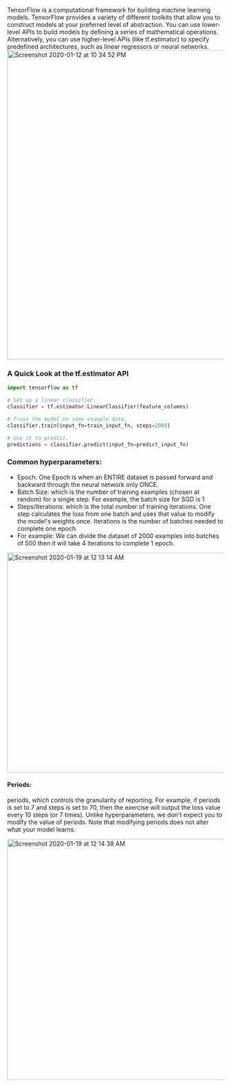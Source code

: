 TensorFlow is a computational framework for building machine learning models. TensorFlow provides a variety of different toolkits that allow you to construct models at your preferred level of abstraction. You can use lower-level APIs to build models by defining a series of mathematical operations. Alternatively, you can use higher-level APIs (like tf.estimator) to specify predefined architectures, such as linear regressors or neural networks.
<img width="717" alt="Screenshot 2020-01-12 at 10 34 52 PM" src="https://user-images.githubusercontent.com/47073386/72220527-756d1c80-358c-11ea-96d0-3c170b69887b.png">

### A Quick Look at the tf.estimator API

```Python
import tensorflow as tf

# Set up a linear classifier.
classifier = tf.estimator.LinearClassifier(feature_columns)

# Train the model on some example data.
classifier.train(input_fn=train_input_fn, steps=2000)

# Use it to predict.
predictions = classifier.predict(input_fn=predict_input_fn)
```


### Common hyperparameters:
* Epoch: One Epoch is when an ENTIRE dataset is passed forward and backward through the neural network only ONCE.
* Batch Size: which is the number of training examples (chosen at random) for a single step. For example, the batch size for SGD is 1
* Steps/Iterations: which is the total number of training iterations. One step calculates the loss from one batch and uses that value to modify the model's weights once. Iterations is the number of batches needed to complete one epoch.
* For example: We can divide the dataset of 2000 examples into batches of 500 then it will take 4 iterations to complete 1 epoch.

<img width="510" alt="Screenshot 2020-01-19 at 12 13 14 AM" src="https://user-images.githubusercontent.com/47073386/72666790-8c11e880-3a50-11ea-9204-c71a7e80d277.png">

#### Periods: 
periods, which controls the granularity of reporting. For example, if periods is set to 7 and steps is set to 70, then the exercise will output the loss value every 10 steps (or 7 times). Unlike hyperparameters, we don't expect you to modify the value of periods. Note that modifying periods does not alter what your model learns.

<img width="559" alt="Screenshot 2020-01-19 at 12 14 38 AM" src="https://user-images.githubusercontent.com/47073386/72666826-b06dc500-3a50-11ea-9d94-f145ee5906e5.png">
